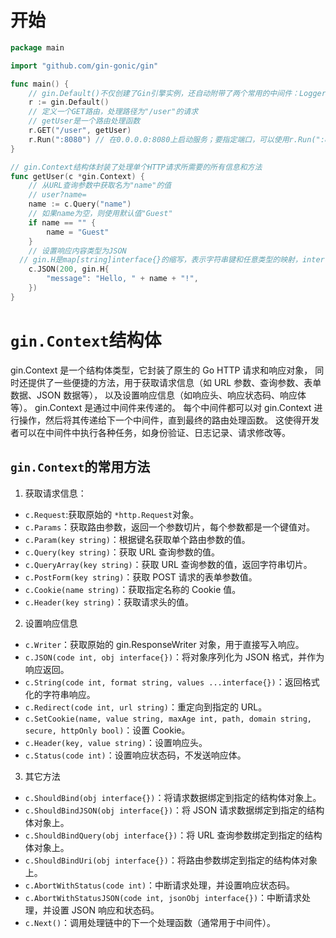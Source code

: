# 开始

```go
package main

import "github.com/gin-gonic/gin"

func main() {
	// gin.Default()不仅创建了Gin引擎实例，还自动附带了两个常用的中间件：Logger 和 Recovery。
	r := gin.Default()
	// 定义一个GET路由，处理路径为"/user"的请求
	// getUser是一个路由处理函数
	r.GET("/user", getUser)
	r.Run(":8080") // 在0.0.0.0:8080上启动服务；要指定端口，可以使用r.Run(":8080")
}

// gin.Context结构体封装了处理单个HTTP请求所需要的所有信息和方法
func getUser(c *gin.Context) {
	// 从URL查询参数中获取名为"name"的值
	// user?name=
	name := c.Query("name")
	// 如果name为空，则使用默认值"Guest"
	if name == "" {
		name = "Guest"
	}
	// 设置响应内容类型为JSON
  // gin.H是map[string]interface{}的缩写，表示字符串键和任意类型的映射，interface{}表示任意类型
	c.JSON(200, gin.H{
		"message": "Hello, " + name + "!",
	})
}

```

# `gin.Context`结构体

gin.Context 是一个结构体类型，它封装了原生的 Go HTTP 请求和响应对象，
同时还提供了一些便捷的方法，用于获取请求信息（如 URL 参数、查询参数、表单数据、JSON 数据等），
以及设置响应信息（如响应头、响应状态码、响应体等）。
gin.Context 是通过中间件来传递的。
每个中间件都可以对 gin.Context 进行操作，然后将其传递给下一个中间件，直到最终的路由处理函数。
这使得开发者可以在中间件中执行各种任务，如身份验证、日志记录、请求修改等。

## `gin.Context`的常用方法

1. 获取请求信息：

- `c.Request`:获取原始的 `*http.Request`对象。
- `c.Params`：获取路由参数，返回一个参数切片，每个参数都是一个键值对。
- `c.Param(key string)`：根据键名获取单个路由参数的值。
- `c.Query(key string)`：获取 URL 查询参数的值。
- `c.QueryArray(key string)`：获取 URL 查询参数的值，返回字符串切片。
- `c.PostForm(key string)`：获取 POST 请求的表单参数值。
- `c.Cookie(name string)`：获取指定名称的 Cookie 值。
- `c.Header(key string)`：获取请求头的值。

2. 设置响应信息

- `c.Writer`：获取原始的 gin.ResponseWriter 对象，用于直接写入响应。
- `c.JSON(code int, obj interface{})`：将对象序列化为 JSON 格式，并作为响应返回。
- `c.String(code int, format string, values ...interface{})`：返回格式化的字符串响应。
- `c.Redirect(code int, url string)`：重定向到指定的 URL。
- `c.SetCookie(name, value string, maxAge int, path, domain string, secure, httpOnly bool)`：设置 Cookie。
- `c.Header(key, value string)`：设置响应头。
- `c.Status(code int)`：设置响应状态码，不发送响应体。

3. 其它方法

- `c.ShouldBind(obj interface{})`：将请求数据绑定到指定的结构体对象上。
- `c.ShouldBindJSON(obj interface{})`：将 JSON 请求数据绑定到指定的结构体对象上。
- `c.ShouldBindQuery(obj interface{})`：将 URL 查询参数绑定到指定的结构体对象上。
- `c.ShouldBindUri(obj interface{})`：将路由参数绑定到指定的结构体对象上。
- `c.AbortWithStatus(code int)`：中断请求处理，并设置响应状态码。
- `c.AbortWithStatusJSON(code int, jsonObj interface{})`：中断请求处理，并设置 JSON 响应和状态码。
- `c.Next()`：调用处理链中的下一个处理函数（通常用于中间件）。
